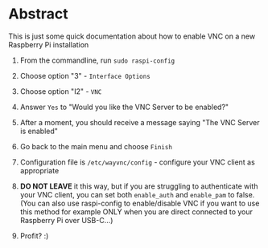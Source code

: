 # Abstract

This is just some quick documentation about how to enable VNC on a new Raspberry Pi installation

1. From the commandline, run `sudo raspi-config`

2. Choose option "3" - `Interface Options`

3. Choose option "I2" - `VNC`

4. Answer `Yes` to "Would you like the VNC Server to be enabled?"

5. After a moment, you should receive a message saying "The VNC Server is enabled"

6. Go back to the main menu and choose `Finish`

7. Configuration file is `/etc/wayvnc/config` - configure your VNC client as appropriate

8. **DO NOT LEAVE** it this way, but if you are struggling to authenticate with your VNC client, you can set both `enable_auth` and `enable_pam` to false.  (You can also use raspi-config to enable/disable VNC if you want to use this method for example ONLY when you are direct connected to your Raspberry Pi over USB-C...)

9. Profit?  :)





